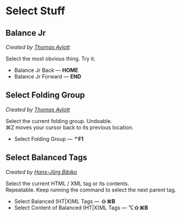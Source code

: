 Select Stuff
============

Balance Jr
----------
*Created by [Thomas Aylott](http://subtlegradient.com/ "Howdy")*

Select the most obvious thing. Try it.

* Balance Jr Back &mdash; **HOME**
* Balance Jr Forward &mdash; **END**

Select Folding Group
--------------------
*Created by [Thomas Aylott](http://subtlegradient.com/ "Howdy")*

Select the current folding group. Undoable.  
&#x2318;Z moves your cursor back to its previous location.

* Select Folding Group &mdash; **&#x2303;F1**

Select Balanced Tags
--------------------
*Created by [Hans-Jörg Bibiko](http://www.bibiko.de/ "Homepage - Hans-Jörg Bibiko")*

Select the current HTML / XML tag or its contents.  
Repeatable. Keep running the command to select the next parent tag.

* Select Balanced (HT|X)ML Tags &mdash; **&#x21E7;&#x2318;B**
* Select Content of Balanced (HT|X)ML Tags &mdash; **&#x2325;&#x21E7;&#x2318;B**

